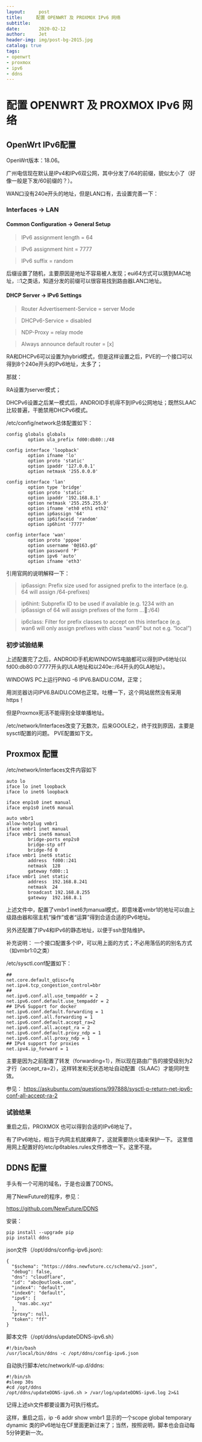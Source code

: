 ```yaml
---
layout:     post
title:     配置 OPENWRT 及 PROXMOX IPv6 网络
subtitle:   
date:       2020-02-12
author:     Jet
header-img: img/post-bg-2015.jpg
catalog: true
tags: 
- openwrt
- proxmox
- ipv6
- ddns
---
```

# 配置 OPENWRT 及 PROXMOX IPv6 网络

## OpenWrt IPv6配置
OpenWrt版本：18.06。

广州电信现在默认是IPv4和IPv6双公网，其中分发了/64的前缀，貌似太小了（好像一般是下发/60前缀的？）。

WAN口没有240e开头的地址，但是LAN口有，去设置完善一下：

### Interfaces -> LAN
#### Common Configuration -> General Setup

>IPv6 assignment length = 64

>IPv6 assignment hint = 7777

>IPv6 suffix = random

后缀设置了随机，主要原因是地址不容易被人发现；eui64方式可以猜到MAC地址，::1之类话，知道分发的前缀可以很容易找到路由器LAN口地址。

#### DHCP Server -> IPv6 Settings

>Router Advertisement-Service = server Mode

>DHCPv6-Service = disabled

>NDP-Proxy = relay mode

>Always announce default router = [x]


RA和DHCPv6可以设置为hybrid模式，但是这样设置之后，PVE的一个接口可以得到8个240e开头的IPv6地址，太多了；

那就：

RA设置为server模式；

DHCPv6设置之后某一模式后，ANDROID手机得不到IPv6公网地址；既然SLAAC比较普遍，干脆禁用DHCPv6模式。

/etc/config/network总体配置如下：
```
config globals globals
        option ula_prefix fd00:db80::/48

config interface 'loopback'
        option ifname 'lo'
        option proto 'static'
        option ipaddr '127.0.0.1'
        option netmask '255.0.0.0'

config interface 'lan'
        option type 'bridge'
        option proto 'static'
        option ipaddr '192.168.8.1'
        option netmask '255.255.255.0'
        option ifname 'eth0 eth1 eth2'
        option ip6assign '64'
        option ip6ifaceid 'random'
        option ip6hint '7777'

config interface 'wan'
        option proto 'pppoe'
        option username '0@163.gd'
        option password 'P'
        option ipv6 'auto'
        option ifname 'eth3'
```
引用官网的说明解释一下：

>ip6assign: Prefix size used for assigned prefix to the interface (e.g. 64 will assign /64-prefixes)

>ip6hint: Subprefix ID to be used if available (e.g. 1234 with an ip6assign of 64 will assign prefixes of the form …:1234::/64)

>ip6class: Filter for prefix classes to accept on this interface (e.g. wan6 will only assign prefixes with class “wan6” but not e.g. “local”)



### 初步试验结果
上述配置完了之后，ANDROID手机和WINDOWS电脑都可以得到IPv6地址(以fd00:db80:0:7777开头的ULA地址和以240e::/64开头的GLA地址）。

WINDOWS PC上运行PING -6 IPV6.BAIDU.COM，正常；

用浏览器访问IPV6.BAIDU.COM也正常。吐槽一下，这个网站居然没有采用https！

但是Proxmox死活不能得到全球单播地址。

/etc/network/Interfaces改变了无数次，后来GOOLE之，终于找到原因，主要是sysctl配置的问题。
PVE配置如下文。

## Proxmox 配置
/etc/network/interfaces文件内容如下
```
auto lo
iface lo inet loopback
iface lo inet6 loopback

iface enp1s0 inet manual
iface enp1s0 inet6 manual

auto vmbr1
allow-hotplug vmbr1
iface vmbr1 inet manual
iface vmbr1 inet6 manual
        bridge-ports enp2s0
        bridge-stp off
        bridge-fd 0
iface vmbr1 inet6 static
        address  fd00::241
        netmask  128
        gateway fd00::1
iface vmbr1 inet static
        address  192.168.8.241
        netmask  24
        broadcast 192.168.8.255
        gateway  192.168.8.1
```
上述文件中，配置了vmbr1 inet6为manual模式，即意味着vmbr1的地址可以由上级路由器和宿主机“操作”或者“运算”得到合适合适的IPv6地址。

另外还配置了IPv4和IPv6的静态地址，以便于ssh登陆维护。

补充说明： 一个接口配置多个IP，可以用上面的方式；不必用落伍的的别名方式（如vmbr1:0之类）

/etc/sysctl.conf配置如下：
```
##
net.core.default_qdisc=fq
net.ipv4.tcp_congestion_control=bbr
##
net.ipv6.conf.all.use_tempaddr = 2
net.ipv6.conf.default.use_tempaddr = 2
## IPv6 Support for docker
net.ipv6.conf.default.forwarding = 1
net.ipv6.conf.all.forwarding = 1
net.ipv6.conf.default.accept_ra=2
net.ipv6.conf.all.accept_ra = 2
net.ipv6.conf.default.proxy_ndp = 1
net.ipv6.conf.all.proxy_ndp = 1
## IPv4 support for proxies
net.ipv4.ip_forward = 1
```
主要是因为之前配置了转发（forwarding=1），所以现在路由广告的接受级别为2才行（accept_ra=2），这样转发和无状态地址自动配置（SLAAC）才能同时生效。

参见：
https://askubuntu.com/questions/997888/sysctl-p-return-net-ipv6-conf-all-accept-ra-2


### 试验结果

重启之后，PROXMOX 也可以得到合适的IPv6地址了。

有了IPv6地址，相当于内网主机就裸奔了，这就需要防火墙来保护一下。 这里借用网上配置好的/etc/ip6tables.rules文件修改一下。这里不提。

## DDNS 配置

手头有一个可用的域名，于是也设置了DDNS。

用了NewFuture的程序，参见：

https://github.com/NewFuture/DDNS

安装：
```
pip install --upgrade pip
pip install ddns
```
json文件（/opt/ddns/config-ipv6.json):
```
{
  "$schema": "https://ddns.newfuture.cc/schema/v2.json",
  "debug": false,
  "dns": "cloudflare",
  "id": "abc@outlook.com",
  "index4": "default",
  "index6": "default",
  "ipv6": [
    "nas.abc.xyz"
  ],
  "proxy": null,
  "token": "ff"
}
```
脚本文件（/opt/ddns/updateDDNS-ipv6.sh）
```
#!/bin/bash
/usr/local/bin/ddns -c /opt/ddns/config-ipv6.json
```
自动执行脚本/etc/network/if-up.d/ddns:
```
#!/bin/sh
#sleep 30s
#cd /opt/ddns
/opt/ddns/updateDDNS-ipv6.sh > /var/log/updateDDNS-ipv6.log 2>&1
```
记得上述sh文件都要设置为可执行格式。

这样，重启之后，ip -6 addr show vmbr1 显示的一个scope global temporary dynamic 类的IPv6地址在CF里面更新过来了；当然，按照说明，脚本也会自动每5分钟更新一次。





